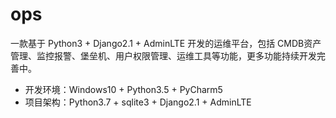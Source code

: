# ops



一款基于 Python3 + Django2.1 + AdminLTE 开发的运维平台，包括 CMDB资产管理、监控报警、堡垒机、用户权限管理、运维工具等功能，更多功能持续开发完善中。


* 开发环境：Windows10 + Python3.5 + PyCharm5
* 项目架构：Python3.7 + sqlite3 + Django2.1 + AdminLTE
